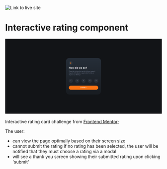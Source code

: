 ![Link to live site](https://chloe-o.github.io/Interactive-Rating-Component/)

# Interactive rating component

![Snapshot of completed challenge](/design/challenge-snapshot.png)

Interactive rating card challenge from [Frontend Mentor](https://www.frontendmentor.io);

The user:

- can view the page optimally based on their screen size
- cannot submit the rating if no rating has been selected, the user will be notified that they must choose a rating via a modal
- will see a thank you screen showing their submitted rating upon clicking 'submit'
